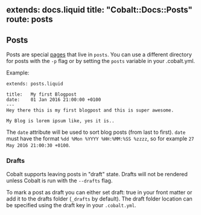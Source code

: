 extends: docs.liquid
title: "Cobalt::Docs::Posts"
route: posts
---
## Posts

Posts are special [pages](/docs/pages.html) that live in
`posts`.  You can use a different directory for posts with the
`-p` flag or by setting the `posts` variable in
your .cobalt.yml.

Example:
```
extends: posts.liquid

title:   My first Blogpost
date:    01 Jan 2016 21:00:00 +0100
---
Hey there this is my first blogpost and this is super awesome.

My Blog is lorem ipsum like, yes it is..
```

The `date` attribute will be used to sort blog posts (from last to first).
`date` must have the format `%dd %Mon %YYYY %HH:%MM:%SS %zzzz`, so for example
`27 May 2016 21:00:30 +0100`.

### Drafts

Cobalt supports leaving posts in "draft" state. Drafts will not be
rendered unless Cobalt is run with the `--drafts` flag.

To mark a post as draft you can either set draft: true in your front
matter or add it to the drafts folder (`_drafts` by default). The draft
folder location can be specified using the draft key in your
`.cobalt.yml`.

